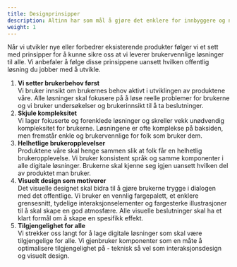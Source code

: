 ```yaml
---
title: Designprinsipper
description: Altinn har som mål å gjøre det enklere for innbyggere og næringsliv å være i kontakt med det offentlige uavhengig av digital kompetanse. 
weight: 1
---
```



Når vi utvikler nye eller forbedrer eksisterende produkter følger vi et sett med prinsipper for å kunne sikre oss at vi leverer brukervennlige løsninger til alle. Vi anbefaler å følge disse prinsippene uansett hvilken offentlig løsning du jobber med å utvikle.

<ol class="a-circle-list mt-2">
  <li><b>Vi setter brukerbehov først</b>
    <br>Vi bruker innsikt om brukernes behov aktivt i utviklingen av produktene våre. Alle løsninger skal fokusere på å løse reelle problemer for brukerne og vi bruker undersøkelser og brukerinnsikt til å ta beslutninger.
  </li>
  <li>
    <b>Skjule kompleksitet</b>
    <br>Vi lager fokuserte og forenklede løsninger og skreller vekk unødvendig kompleksitet for brukerne. Løsningene er ofte komplekse på baksiden, men fremstår enkle og brukervennlige for folk som bruker dem.
  </li>
  <li>
    <b>Helhetlige brukeropplevelser</b>
    <br>Produktene våre skal henge sammen slik at folk får en helhetlig brukeropplevelse. Vi bruker konsistent språk og samme komponenter i alle digitale løsninger. Brukerne skal kjenne seg igjen uansett hvilken del av produktet man bruker.
  </li>
  <li>
    <b>Visuelt design som motiverer</b>
    <br>Det visuelle designet skal bidra til å gjøre brukerne trygge i dialogen med det offentlige. Vi bruker en vennlig fargepalett, et enklere grensesnitt, tydelige interaksjonselementer og fargesterke illustrasjoner til å skal skape en god atmosfære. Alle visuelle beslutninger skal ha et klart formål om å skape en spesifikk effekt.
  </li>
  <li>
    <b>Tilgjengelighet for alle</b>
    <br>Vi strekker oss langt for å lage digitale løsninger som skal være tilgjengelige for alle. Vi gjenbruker komponenter som en måte å optimalisere tilgjengelighet på - teknisk så vel som interaksjonsdesign og visuelt design.
  </li>
</ol>
